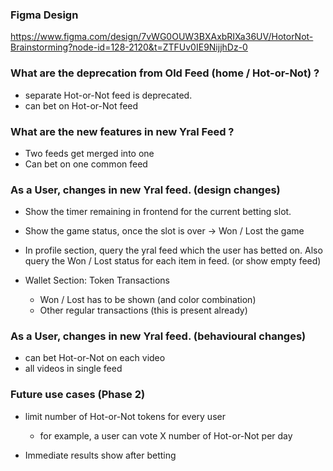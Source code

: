 ### Figma Design 
https://www.figma.com/design/7vWG0OUW3BXAxbRIXa36UV/HotorNot-Brainstorming?node-id=128-2120&t=ZTFUv0IE9NijjhDz-0


### What are the deprecation from Old Feed (home / Hot-or-Not) ?

- separate Hot-or-Not feed is deprecated.
- can bet on Hot-or-Not feed 

### What are the new features in new Yral Feed ?

- Two feeds get merged into one
- Can bet on one common feed

### As a User, changes in new Yral feed. (design changes)

- Show the timer remaining in frontend for the current betting slot.
- Show the game status, once the slot is over -> Won / Lost the game
- In profile section, query the yral feed which the user has betted on. Also query the Won / Lost status for each item in feed. (or show empty feed)

- Wallet Section: Token Transactions 
    - Won / Lost has to be shown (and color combination)
    - Other regular transactions (this is present already)

### As a User, changes in new Yral feed. (behavioural changes)

- can bet Hot-or-Not on each video
- all videos in single feed



### Future use cases (Phase 2)

- limit number of Hot-or-Not tokens for every user
    - for example, a user can vote X number of Hot-or-Not per day

- Immediate results show after betting